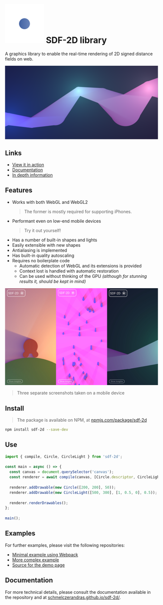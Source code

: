 # ![SDF-2D logo](media/logo-colored.svg) SDF-2D library

A graphics library to enable the real-time rendering of 2D signed distance fields on web.

![screenshot taken on a PC](media/screenshot.png)

## Links

- [View it in action](https://sdf2d.schmelczer.dev)
- [Documentation](https://schmelczerandras.github.io/sdf-2d/)
- [In depth information](https://github.com/schmelczerandras/sdf-2d/blob/master/media/sdf-2d.pdf)

## Features

- Works with both WebGL and WebGL2
  > The former is mostly required for supporting iPhones.
- Performant even on low-end mobile devices
  > Try it out yourself!
- Has a number of built-in shapes and lights
- Easily extensible with new shapes
- Antialiasing is implemented
- Has built-in quality autoscaling
- Requires no boilerplate code
  - Automatic detection of WebGL and its extensions is provided
  - Context lost is handled with automatic restoration
  - Can be used without thinking of the GPU _(although for stunning results it, should be kept in mind)_

![screenshots](media/mobile-screenshots.png)

> Three separate screenshots taken on a mobile device

## Install

> The package is available on NPM, at [npmjs.com/package/sdf-2d](https://www.npmjs.com/package/sdf-2d)

```sh
npm install sdf-2d --save-dev
```

## Use

```js
import { compile, Circle, CircleLight } from 'sdf-2d';

const main = async () => {
  const canvas = document.querySelector('canvas');
  const renderer = await compile(canvas, [Circle.descriptor, CircleLight.descriptor]);

  renderer.addDrawable(new Circle([200, 200], 50));
  renderer.addDrawable(new CircleLight([500, 300], [1, 0.5, 0], 0.5));

  renderer.renderDrawables();
};

main();
```

## Examples

For further examples, please visit the following repositories:

- [Minimal example using Webpack](https://github.com/schmelczerandras/sdf-2d-minimal-example)
- [More complex example](https://github.com/schmelczerandras/sdf-2d-minimal-example)
- [Source for the demo page](https://github.com/schmelczerandras/sdf-2d-demo)

## Documentation

For more technical details, please consult the documentation available in the repository and at [schmelczerandras.github.io/sdf-2d/](https://schmelczerandras.github.io/sdf-2d/).
